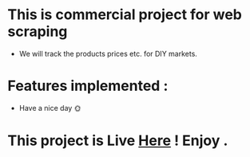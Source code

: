 # This is commercial project for web scraping

- We will track the products prices etc. for DIY markets.

# Features implemented :

- Have a nice day 🌞

# This project is Live <a href="https://comptrends-next.netlify.app/">Here</a> ! Enjoy .
